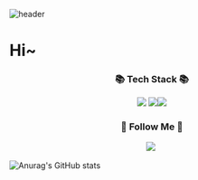 ![header](https://capsule-render.vercel.app/api?type=wave&color=auto&height=300&section=header&text=capsule%20render&fontSize=90)



 <h1>Hi~</h1>
 <h3 align="center">📚 Tech Stack 📚</h3>
 <p align="center">
<img src="https://img.shields.io/badge/Swift-F05138?style=for-the-badge&logo=Swift&logoColor=white"> <img src="https://img.shields.io/badge/SwiftUI-F05138?style=for-the-badge&logo=Swift&logoColor=white"><img src="https://img.shields.io/badge/Combine-0099E5?style=for-the-badge&logo=Swift&logoColor=white">
</p>


<h3 align="center">🍎 Follow Me 🍎</h3>
<p align="center">
  <a href="https://velog.io/@hyeinisfree"><img src="https://img.shields.io/badge/Notion-#003791?style=for-the-badge&logo=Notion&logoColor=white"></a>&nbsp
</p>

![Anurag's GitHub stats](https://github-readme-stats.vercel.app/api?username=fito-daehyeon&show_icons=true&theme=radical)
